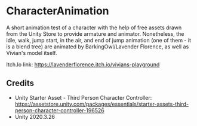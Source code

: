 # CharacterAnimation
 
 A short animation test of a character with the help of free assets drawn from the Unity Store to provide armature and animator. Nonetheless, the idle, walk, jump start, in the air, and end of jump animation (one of them - it is a blend tree) are animated by BarkingOwl/Lavender Florence, as well as Vivian's model itself.
 
 Itch.Io link: https://lavenderflorence.itch.io/vivians-playground
 
## Credits

* Unity Starter Asset - Third Person Character Controller: https://assetstore.unity.com/packages/essentials/starter-assets-third-person-character-controller-196526
* Unity 2020.3.26
